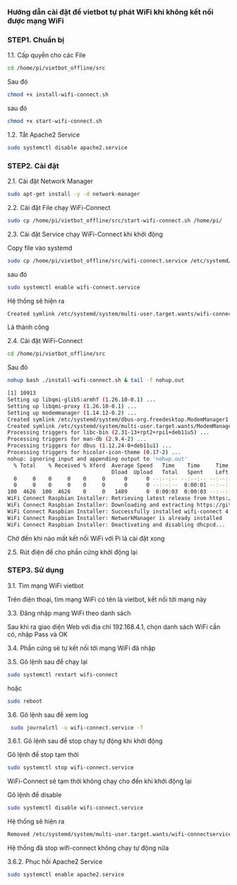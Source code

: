 ### Hướng dẫn cài đặt để vietbot tự phát WiFi khi không kết nối được mạng WiFi

### STEP1. Chuẩn bị

1.1. Cấp quyền cho các File

```sh
cd /home/pi/vietbot_offline/src
```
Sau đó

```sh
chmod +x install-wifi-connect.sh
```
sau đó

```sh
chmod +x start-wifi-connect.sh

```
1.2. Tắt Apache2 Service

```sh
sudo systemctl disable apache2.service 
```

### STEP2.  Cài đặt 
2.1. Cài đặt Network Manager

```sh
sudo apt-get install -y -d network-manager
```
2.2. Cài đặt File chạy WiFi-Connect
```sh
sudo cp /home/pi/vietbot_offline/src/start-wifi-connect.sh /home/pi/
```
2.3. Cài đặt Service chạy WiFi-Connect khi khởi động

Copy file vào systemd
```sh
sudo cp /home/pi/vietbot_offline/src/wifi-connect.service /etc/systemd/system/wifi-connect.service
```
sau đó

```sh
sudo systemctl enable wifi-connect.service
```
Hệ thống sẽ hiện ra

```sh
Created symlink /etc/systemd/system/multi-user.target.wants/wifi-connect.service → /etc/systemd/system/wifi-connect.service.
```
Là thành công

2.4. Cài đặt WiFi-Connect

```sh
cd /home/pi/vietbot_offline/src
```
Sau đó

```sh
nohup bash ./install-wifi-connect.sh & tail -f nohup.out
```


```sh
[1] 10913
Setting up libqmi-glib5:armhf (1.26.10-0.1) ...
Setting up libqmi-proxy (1.26.10-0.1) ...
Setting up modemmanager (1.14.12-0.2) ...
Created symlink /etc/systemd/system/dbus-org.freedesktop.ModemManager1.service → /lib/systemd/system/ModemManager.service.
Created symlink /etc/systemd/system/multi-user.target.wants/ModemManager.service → /lib/systemd/system/ModemManager.service.
Processing triggers for libc-bin (2.31-13+rpt2+rpi1+deb11u5) ...
Processing triggers for man-db (2.9.4-2) ...
Processing triggers for dbus (1.12.24-0+deb11u1) ...
Processing triggers for hicolor-icon-theme (0.17-2) ...
nohup: ignoring input and appending output to 'nohup.out'
  % Total    % Received % Xferd  Average Speed   Time    Time     Time  Current
                                 Dload  Upload   Total   Spent    Left  Speed
  0     0    0     0    0     0      0      0 --:--:-- --:--:-- --:--:--     0
  0     0    0     0    0     0      0      0 --:--:--  0:00:01 --:--:--     0
100  4626  100  4626    0     0   1489      0  0:00:03  0:00:03 --:--:--  6763
WiFi Connect Raspbian Installer: Retrieving latest release from https://api.github.com/repos/balena-os/wifi-connect/releases/45509064...
WiFi Connect Raspbian Installer: Downloading and extracting https://github.com/balena-os/wifi-connect/releases/download/v4.4.6/wifi-connect-v4.4.6-linux-rpi.tar.gz...
WiFi Connect Raspbian Installer: Successfully installed wifi-connect 4.4.6
WiFi Connect Raspbian Installer: NetworkManager is already installed
WiFi Connect Raspbian Installer: Deactivating and disabling dhcpcd...
```
Chờ đến khi nào mất kết nối WiFi với Pi là cài đặt xong

2.5. Rút điện để cho phần cứng khởi động lại

### STEP3.  Sử dụng

3.1. Tìm mạng WiFi vietbot

Trên điện thoại, tìm mạng WiFi có tên là vietbot, kết nối tới mạng này

3.3. Đăng nhập mạng WiFi theo danh sách 

Sau khi ra giao diện Web với địa chỉ 192.168.4.1, chọn danh sách WiFi cần có, nhập Pass và OK

3.4. Phần cứng sẽ tự kết nối tới mạng WiFi đã nhập

3.5. Gõ lệnh sau để chạy lại 

```sh
sudo systemctl restart wifi-connect
```
hoặc
```sh
sudo reboot
```
3.6. Gõ lệnh sau để xem log
```sh
 sudo journalctl -u wifi-connect.service -f
```
3.6.1. Gõ lệnh sau để stop chạy tự động khi khởi động

Gõ lệnh để stop tạm thời

```sh
sudo systemctl stop wifi-connect.service
```
WiFi-Connect sẽ tạm thời không chạy cho đến khi khởi động lại

Gõ lệnh để disable

```sh
sudo systemctl disable wifi-connect.service
```

Hệ thống sẽ hiện ra
```sh
Removed /etc/systemd/system/multi-user.target.wants/wifi-connectservice
```
Hệ thống đã stop wifi-connect không chạy tự động nữa

3.6.2. Phục hồi Apache2 Service

```sh
sudo systemctl enable apache2.service 
```
